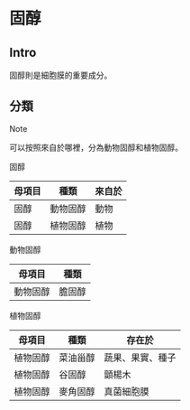 # 固醇
## Intro
固醇則是細胞膜的重要成分。

## 分類

> [!NOTE]
> 可以按照來自於哪裡，分為動物固醇和植物固醇。

固醇

| 母項目 | 種類 | 來自於 |
| - | - | - |
| 固醇 | 動物固醇 | 動物 |
| 固醇 | 植物固醇 | 植物 |

動物固醇

| 母項目 | 種類
| - | - |
| 動物固醇 | 膽固醇 | 

植物固醇

| 母項目 | 種類 | 存在於 |
| - | - | - |
| 植物固醇 | 菜油甾醇 | 蔬果、果實、種子 |
| 植物固醇 | 谷固醇 | 顫楊木 |
| 植物固醇 | 麥角固醇 | 真菌細胞膜
